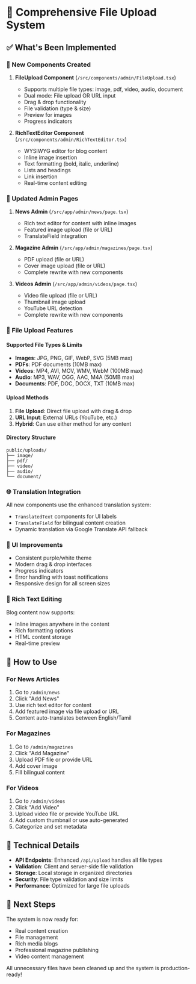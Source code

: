 # 📁 Comprehensive File Upload System

## ✅ What's Been Implemented

### 🔧 New Components Created

1. **FileUpload Component** (`/src/components/admin/FileUpload.tsx`)
   - Supports multiple file types: image, pdf, video, audio, document
   - Dual mode: File upload OR URL input
   - Drag & drop functionality
   - File validation (type & size)
   - Preview for images
   - Progress indicators

2. **RichTextEditor Component** (`/src/components/admin/RichTextEditor.tsx`)
   - WYSIWYG editor for blog content
   - Inline image insertion
   - Text formatting (bold, italic, underline)
   - Lists and headings
   - Link insertion
   - Real-time content editing

### 🔄 Updated Admin Pages

1. **News Admin** (`/src/app/admin/news/page.tsx`)
   - Rich text editor for content with inline images
   - Featured image upload (file or URL)
   - TranslateField integration

2. **Magazine Admin** (`/src/app/admin/magazines/page.tsx`)
   - PDF upload (file or URL)
   - Cover image upload (file or URL)
   - Complete rewrite with new components

3. **Videos Admin** (`/src/app/admin/videos/page.tsx`)
   - Video file upload (file or URL)
   - Thumbnail image upload
   - YouTube URL detection
   - Complete rewrite with new components

### 🎯 File Upload Features

#### Supported File Types & Limits
- **Images**: JPG, PNG, GIF, WebP, SVG (5MB max)
- **PDFs**: PDF documents (10MB max)
- **Videos**: MP4, AVI, MOV, WMV, WebM (100MB max)
- **Audio**: MP3, WAV, OGG, AAC, M4A (50MB max)
- **Documents**: PDF, DOC, DOCX, TXT (10MB max)

#### Upload Methods
1. **File Upload**: Direct file upload with drag & drop
2. **URL Input**: External URLs (YouTube, etc.)
3. **Hybrid**: Can use either method for any content

#### Directory Structure
```
public/uploads/
├── image/
├── pdf/
├── video/
├── audio/
└── document/
```

### 🌐 Translation Integration

All new components use the enhanced translation system:
- `TranslatedText` components for UI labels
- `TranslateField` for bilingual content creation
- Dynamic translation via Google Translate API fallback

### 🎨 UI Improvements

- Consistent purple/white theme
- Modern drag & drop interfaces
- Progress indicators
- Error handling with toast notifications
- Responsive design for all screen sizes

### 📝 Rich Text Editing

Blog content now supports:
- Inline images anywhere in the content
- Rich formatting options
- HTML content storage
- Real-time preview

## 🚀 How to Use

### For News Articles
1. Go to `/admin/news`
2. Click "Add News"
3. Use rich text editor for content
4. Add featured image via file upload or URL
5. Content auto-translates between English/Tamil

### For Magazines
1. Go to `/admin/magazines`
2. Click "Add Magazine"
3. Upload PDF file or provide URL
4. Add cover image
5. Fill bilingual content

### For Videos
1. Go to `/admin/videos`
2. Click "Add Video"
3. Upload video file or provide YouTube URL
4. Add custom thumbnail or use auto-generated
5. Categorize and set metadata

## 🔧 Technical Details

- **API Endpoints**: Enhanced `/api/upload` handles all file types
- **Validation**: Client and server-side file validation
- **Storage**: Local storage in organized directories
- **Security**: File type validation and size limits
- **Performance**: Optimized for large file uploads

## 🎯 Next Steps

The system is now ready for:
- Real content creation
- File management
- Rich media blogs
- Professional magazine publishing
- Video content management

All unnecessary files have been cleaned up and the system is production-ready!
